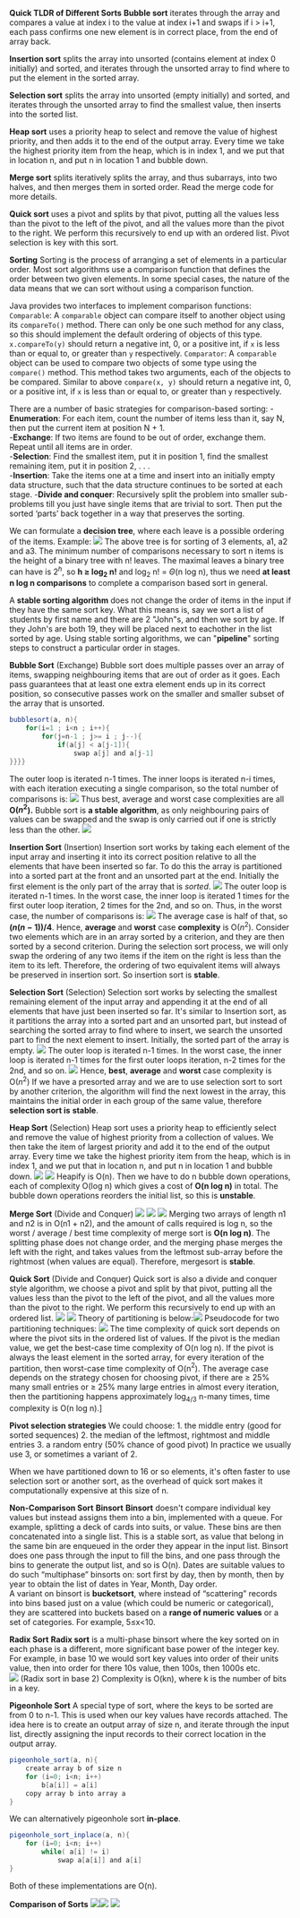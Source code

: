 **Quick TLDR of Different Sorts**
**Bubble sort** iterates through the array and compares a value at index i to the value at index i+1 and swaps if i > i+1, each pass confirms one new element is in correct place, from the end of array back.

**Insertion sort** splits the array into unsorted (contains element at index 0 initially) and sorted, and iterates through the unsorted array to find where to put the element in the sorted array.

**Selection sort** splits the array into unsorted (empty initially) and sorted, and iterates through the unsorted array to find the smallest value, then inserts into the sorted list.

**Heap sort** uses a priority heap to select and remove the value of highest priority, and then adds it to the end of the output array. Every time we take the highest priority item from the heap, which is in index 1, and we put that in location n, and put n in location 1 and bubble down.

**Merge sort** splits iteratively splits the array, and thus subarrays, into two halves, and then merges them in sorted order. Read the merge code for more details.

**Quick sort** uses a pivot and splits by that pivot, putting all the values less than the pivot to the left of the pivot, and all the values more than the pivot to the right. We perform this recursively to end up with an ordered list. Pivot selection is key with this sort.

**Sorting**
Sorting is the process of arranging a set of elements in a particular order. Most sort algorithms use a comparison function that defines the order between two given elements. In some special cases, the nature of the data means that we can sort without using a comparison function.

Java provides two interfaces to implement comparison functions:
`Comparable`: A `comparable` object can compare itself to another object using its `compareTo()` method. There can only be one such method for any class, so this should implement the default ordering of objects of this type. `x.compareTo(y)` should return a negative int, 0, or a positive int, if `x` is less than or equal to, or greater than `y` respectively.
`Comparator`: A `comparable` object can be used to compare two objects of some type using the `compare()` method. This method takes two arguments, each of the objects to be compared. Similar to above `compare(x, y)` should return a negative int, 0, or a positive int, if `x` is less than or equal to, or greater than `y` respectively. 

There are a number of basic strategies for comparison-based sorting:
	-**Enumeration**: For each item, count the number of items less than it, say N, then put the current item at position N + 1.  
	-**Exchange**: If two items are found to be out of order, exchange them. Repeat until all items are in order.  
	-**Selection**: Find the smallest item, put it in position 1, find the smallest remaining item, put it in position 2, . . .  
	-**Insertion**: Take the items one at a time and insert into an initially empty data structure, such that the data structure continues to be sorted at each stage. 
	-**Divide and conquer**: Recursively split the problem into smaller sub-problems till you just have single items that are trivial to sort. Then put the sorted ‘parts’ back together in a way that preserves the sorting.

We can formulate a **decision tree**, where each leave is a possible ordering of the items. Example: 
![](Images/chrome_iFaaKwtpyY.png)
The above tree is for sorting of 3 elements, a1, a2 and a3.
The minimum number of comparisons necessary to sort n items is the height of a binary tree with n! leaves. The maximal leaves a binary tree can have is $2^h$, so **h $\ge$ log$_2$ n!** and log$_2$ n! = $\Theta$(n log n), thus we need **at least n log n comparisons** to complete a comparison based sort in general.

A **stable sorting algorithm** does not change the order of items in the input if they have the same sort key. What this means is, say we sort a list of students by first name and there are 2 "John"s, and then we sort by age. If they John's are both 19, they will be placed next to eachother in the list sorted by age. 
Using stable sorting algorithms, we can "**pipeline**" sorting steps to construct a particular order in stages.

**Bubble Sort** (Exchange)
Bubble sort does multiple passes over an array of items, swapping neighbouring items that are out of order as it goes. Each pass guarantees that at least one extra element ends up in its correct position, so consecutive passes work on the smaller and smaller subset of the array that is unsorted.
```java
bubblesort(a, n){
	for(i=1 ; i<n ; i++){
		for(j=n-1 ; j>= i ; j--){
			if(a[j] < a[j-1]){
				swap a[j] and a[j-1]
}}}}
```
The outer loop is iterated n-1 times. The inner loops is iterated n-i times, with each iteration executing a single comparison, so the total number of comparisons is:
![](Images/chrome_oVZRIlnpy7.jpg)
Thus best, average and worst case complexities are all **O($n^2$).** Bubble sort is **a stable algorithm**, as only neighbouring pairs of values can be swapped and the swap is only carried out if one is strictly less than the other.
![](Images/XNbE0.gif)

**Insertion Sort** (Insertion)
Insertion sort works by taking each element of the input array and inserting it into its correct position relative to all the elements that have been inserted so far. To do this the array is partitioned into a sorted part at the front and an unsorted part at the end. Initially the first element is the only part of the array that is *sorted*. 
![](Images/Pasted%20image%2020221114162848.png)
The outer loop is iterated n-1 times. In the worst case, the inner loop is iterated 1 times for the first outer loop iteration, 2 times for the 2nd, and so on. Thus, in the worst case, the number of comparisons is:
![](Images/chrome_g6BkZ2H12E.jpg)
The average case is half of that, so **$(n(n-1))/4$**. Hence, **average** and **worst** case **complexity** is O($n^2$).
Consider two elements which are in an array sorted by a criterion, and they are then sorted by a second criterion. During the selection sort process, we will only swap the ordering of any two items if the item on the right is less than the item to its left. Therefore, the ordering of two equivalent items will always be preserved in insertion sort. So insertion sort is **stable**.

**Selection Sort** (Selection)
Selection sort works by selecting the smallest remaining element of the input array and appending it at the end of all elements that have just been inserted so far. It's similar to Insertion sort, as it partitions the array into a sorted part and an unsorted part, but instead of searching the sorted array to find where to insert, we search the unsorted part to find the next element to insert.
Initially, the sorted part of the array is empty.
![](Images/Pasted%20image%2020221114170642.png)
The outer loop is iterated n-1 times. In the worst case, the inner loop is iterated n-1 times for the first outer loops iteration, n-2 times for the 2nd, and so on. ![](Images/chrome_jhmZJgy8Z8.jpg)
Hence, **best**, **average** and **worst** case complexity is O($n^2$)
If we have a presorted array and we are to use selection sort to sort by another criterion, the algorithm will find the next lowest in the array, this maintains the initial order in each group of the same value, therefore **selection sort is** **stable**.

**Heap Sort** (Selection)
Heap sort uses a priority heap to efficiently select and remove the value of highest priority from a collection of values. We then take the item of largest priority and add it to the end of the output array. Every time we take the highest priority item from the heap, which is in index 1, and we put that in location n, and put n in location 1 and bubble down.
![](Images/chrome_UTRrY497Km.jpg)
![](Images/Heap_sort_example.gif)
Heapify is O(n). Then we have to do n bubble down operations, each of complexity O(log n) which gives a cost of **O(n log n)** in total. The bubble down operations reorders the initial list, so this is **unstable**.

**Merge Sort** (Divide and Conquer)
![](Images/Pasted%20image%2020221115151840.png)
 ![](Images/chrome_CS35HVAyIA.png)
 ![](Images/Pasted%20image%2020221115214652.png)
Merging two arrays of length n1 and n2 is in O(n1 + n2), and the amount of calls required is log n, so the worst / average / best time complexity of merge sort is **O(n log n)**. 
The splitting phase does not change order, and the merging phase merges the left with the right, and takes values from the leftmost sub-array before the rightmost (when values are equal). Therefore, mergesort is **stable**.

**Quick Sort** (Divide and Conquer)
Quick sort is also a divide and conquer style algorithm, we choose a pivot and split by that pivot, putting all the values less than the pivot to the left of the pivot, and all the values more than the pivot to the right. We perform this recursively to end up with an ordered list.
![](Images/chrome_qhGNNBZQFg.jpg)
![](Images/chrome_RWOv25P9qu.jpg)
Theory of partitioning is below:![](Images/chrome_5IGe5hvlyF.jpg)
Pseudocode for two partitioning techniques:
![](Images/Pasted%20image%2020221116174838.png)
The time complexity of quick sort depends on where the pivot sits in the ordered list of values. If the pivot is the median value, we get the best-case time complexity of O(n log n). If the pivot is always the least element in the sorted array, for every iteration of the partition, then worst-case time complexity of O(n$^2$).
The average case depends on the strategy chosen for choosing pivot, if there are $\geq$ 25% many small entries or $\geq$ 25% many large entries in almost every iteration, then the partitioning happens approximately log$_{4/3}$ n-many times, time complexity is O(n log n).]

**Pivot selection strategies**
We could choose:
	1. the middle entry (good for sorted sequences)
	2. the median of the leftmost, rightmost and middle entries
	3. a random entry (50% chance of good pivot)
In practice we usually use 3, or sometimes a variant of 2.

When we have partitioned down to 16 or so elements, it's often faster to use selection sort or another sort, as the overhead of quick sort makes it computationally expensive at this size of n.

**Non-Comparison Sort**
**Binsort**
**Binsort** doesn't compare individual key values but instead assigns them into a bin, implemented with a queue. For example, splitting a deck of cards into suits, or value. These bins are then concatenated into a single list. This is a stable sort, as value that belong in the same bin are enqueued in the order they appear in the input list. Binsort does one pass through the input to fill the bins, and one pass through the bins to generate the output list, and so is O(n).
Dates are suitable values to do such “multiphase” binsorts on: sort first by day, then by month, then by year to obtain the list of dates in Year, Month, Day order.  
A variant on binsort is **bucketsort**, where instead of “scattering” records into bins based just on a value (which could be numeric or categorical), they are scattered into buckets based on a **range of numeric** **values** or a set of categories. For example, 5$\le$x<10.

**Radix Sort**
**Radix sort** is a multi-phase binsort where the key sorted on in each phase is a different, more significant base power of the integer key. For example, in base 10 we would sort key values into order of their units value, then into order for there 10s value, then 100s, then 1000s etc.  
![](Images/chrome_ruoUscGbWB.png)
(Radix sort in base 2)
Complexity is O(kn), where k is the number of bits in a key. 

**Pigeonhole Sort**
A special type of sort, where the keys to be sorted are from 0 to n-1. This is used when our key values have records attached. The idea here is to create an output array of size n, and iterate through the input list, directly assigning the input records to their correct location in the output array.
```java
pigeonhole_sort(a, n){
	create array b of size n
	for (i=0; i<n; i++)
		b[a[i]] = a[i] 
	copy array b into array a
}
```
We can alternatively pigeonhole sort **in-place**.
```java
pigeonhole_sort_inplace(a, n){
	for (i=0; i<n; i++)
		while( a[i] != i)
			swap a[a[i]] and a[i]
}
```
Both of these implementations are O(n).

**Comparison of Sorts**
![](Images/chrome_yrwUT1gDuO.png)![](Images/chrome_6aDsfTvrtY.png)
![](Images/chrome_9cse6RUrv8.png)
